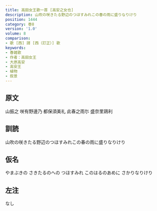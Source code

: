 ```yaml
---
title: 高田女王歌一首 [高安之女也]
description: 山吹の咲きたる野辺のつほすみれこの春の雨に盛りなりけり
position: 1444
category: 巻8
version: '1.0'
volume: 8
comparison:
- 歌 [西] 謌 [西（訂正）] 歌
keywords:
- 春雑歌
- 作者：高田女王
- 大原高安
- 高安王
- 植物
- 叙景
---
```


## 原文

山振之 咲有野邊乃 都保須美礼 此春之雨尓 盛奈里鶏利

## 訓読

山吹の咲きたる野辺のつほすみれこの春の雨に盛りなりけり

## 仮名

やまぶきの さきたるのへの つほすみれ このはるのあめに さかりなりけり

## 左注

なし
